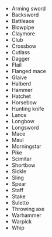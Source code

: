 
* Arming sword
* Backsword
* Battleaxe
* Blowpipe
* Claymore
* Club
* Crossbow
* Cutlass
* Dagger
* Flail
* Flanged mace
* Glaive
* Halberd
* Hammer
* Hatchet
* Horsebow
* Hunting knife
* Lance
* Longbow
* Longsword
* Mace
* Maul
* Morningstar
* Pike
* Scimitar
* Shortbow
* Sickle
* Sling
* Spear
* Staff
* Stake
* Suletto
* Throwing axe
* Warhammer
* Warpick
* Whip